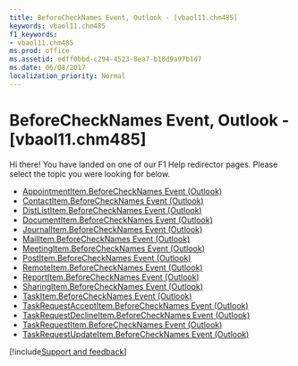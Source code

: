 ```yaml
---
title: BeforeCheckNames Event, Outlook - [vbaol11.chm485]
keywords: vbaol11.chm485
f1_keywords:
- vbaol11.chm485
ms.prod: office
ms.assetid: edff0bbd-c294-4523-8ea7-b18d9a97b1d7
ms.date: 06/08/2017
localization_priority: Normal
---
```



# BeforeCheckNames Event, Outlook - [vbaol11.chm485]

Hi there! You have landed on one of our F1 Help redirector pages. Please select the topic you were looking for below.

- [AppointmentItem.BeforeCheckNames Event (Outlook)](https://msdn.microsoft.com/library/e68833b3-c585-725a-aa71-bbba9ffbad16%28Office.15%29.aspx)
- [ContactItem.BeforeCheckNames Event (Outlook)](https://msdn.microsoft.com/library/7ad6f4cd-d993-2c5b-ebce-8a3561c39a54%28Office.15%29.aspx)
- [DistListItem.BeforeCheckNames Event (Outlook)](https://msdn.microsoft.com/library/4edd73b3-9f5e-1ac9-0d7f-4b79ed3a1840%28Office.15%29.aspx)
- [DocumentItem.BeforeCheckNames Event (Outlook)](https://msdn.microsoft.com/library/0798f1bc-4a7e-7f85-0719-31f5f937cfc3%28Office.15%29.aspx)
- [JournalItem.BeforeCheckNames Event (Outlook)](https://msdn.microsoft.com/library/b26250e1-5edc-b79e-5e80-eff3d0ca8d57%28Office.15%29.aspx)
- [MailItem.BeforeCheckNames Event (Outlook)](https://msdn.microsoft.com/library/fac2b9c3-e662-d2d7-7b30-cd912b9ca891%28Office.15%29.aspx)
- [MeetingItem.BeforeCheckNames Event (Outlook)](https://msdn.microsoft.com/library/451d1b1b-3411-1f0a-69f7-14a1fc9071d9%28Office.15%29.aspx)
- [PostItem.BeforeCheckNames Event (Outlook)](https://msdn.microsoft.com/library/b58d6417-ac1a-b458-abf3-bc36769a75d9%28Office.15%29.aspx)
- [RemoteItem.BeforeCheckNames Event (Outlook)](https://msdn.microsoft.com/library/b34071cd-b43f-4801-b5da-6008eaef6ebf%28Office.15%29.aspx)
- [ReportItem.BeforeCheckNames Event (Outlook)](https://msdn.microsoft.com/library/a1d1a844-96c0-50f0-0db8-d0f6980d422d%28Office.15%29.aspx)
- [SharingItem.BeforeCheckNames Event (Outlook)](https://msdn.microsoft.com/library/f6e787a5-dad1-6d4e-119f-1d0f07133a83%28Office.15%29.aspx)
- [TaskItem.BeforeCheckNames Event (Outlook)](https://msdn.microsoft.com/library/a892d659-1be6-b37e-3a7d-aacf92c19293%28Office.15%29.aspx)
- [TaskRequestAcceptItem.BeforeCheckNames Event (Outlook)](https://msdn.microsoft.com/library/152328cc-8ef9-5222-8644-7ea27960bed4%28Office.15%29.aspx)
- [TaskRequestDeclineItem.BeforeCheckNames Event (Outlook)](https://msdn.microsoft.com/library/dd8b01bc-1368-b0ef-d0eb-b6bc955cf98f%28Office.15%29.aspx)
- [TaskRequestItem.BeforeCheckNames Event (Outlook)](https://msdn.microsoft.com/library/6093de6d-a706-3798-8f7e-a9395ef9f776%28Office.15%29.aspx)
- [TaskRequestUpdateItem.BeforeCheckNames Event (Outlook)](https://msdn.microsoft.com/library/e2f0d5f3-ef86-2981-79bd-2d8c9a17b759%28Office.15%29.aspx)

[!include[Support and feedback](~/includes/feedback-boilerplate.md)]